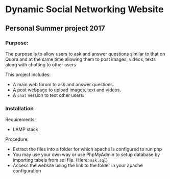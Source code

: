 
# Dynamic Social Networking Website

## Personal Summer project 2017

### Purpose:


  The purpose is to allow users to ask and answer questions similar to that on Quora and at the same time allowing them to post images, videos, texts along with chatting to other users
 
This project includes:

* A main web forum to ask and answer questions.
* A post webpage to upload images, text and videos.
* A `chat` version to text other users.



### Installation

Requirements:

* LAMP stack

Procedure:

* Extract the files into a folder for which apache is configured to run php
* You may use your own way or use PhpMyAdmin to setup database by importing tabels from sql file. (Here: `ask.sql`) 
* Access the website using the link to the folder in your apache configuration
